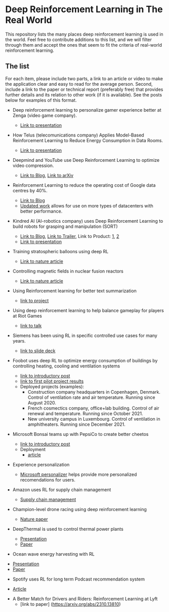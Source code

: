
# Deep Reinforcement Learning in The Real World

This repository lists the many places deep reinforcement learning is used in the world. Feel free to contribute additions to this list, and we will filter through them and accept the ones that seem to fit the criteria of real-world reinforcement learning.


## The list

For each item, please include two parts, a link to an article or video to make the application clear and easy to read for the average person. Second, include a link to the paper or technical report (preferably free) that provides further details and its relation to other work (if it is available). See the posts below for examples of this format.

* Deep reinforcement learning to personalize gamer experience better at Zenga (video game company).
  - [Link to presentation](https://www.youtube.com/watch?v=q4b-HHG5dG4)

* How Telus (telecomunications company) Applies Model-Based Reinforcement Learning to Reduce Energy Consumption in Data Rooms.
  - [Link to presentation](https://www.caiac.ca/sites/default/files/shared/canai-2021-presentations/slides-138.pdf)

* Deepmind and YouTube use Deep Reinforcement Learning to optimize video compression.
  - [Link to Blog](https://deepmind.com/blog/article/MuZeros-first-step-from-research-into-the-real-world), [Link to arXiv](https://arxiv.org/abs/2202.06626)

* Reinforcement Learning to reduce the operating cost of Google data centres by 40%.
  - [Link to Blog](https://deepmind.com/blog/article/deepmind-ai-reduces-google-data-centre-cooling-bill-40)
  - [Updated work](https://arxiv.org/abs/2211.07357) allows for use on more types of datacenters with better performance.

* Kindred AI (AI-robotics company) uses Deep Reinforcement Learning to build robots for grasping and manipulation (SORT)
  - [Link to Blog](https://www.kindred.ai/blog/reinforcement-learning-beat-games-such-as-backgammon-and-go-and-is-paving-a-path-for-smarter-robots), [Link to Trailer](https://youtu.be/PtuOAV47Yyg), Link to Product: [1](https://www.kindred.ai/products), [2](https://www.kindred.ai/autograsp)
  - [Link to presentation](https://www.caiac.ca/sites/default/files/shared/canai-2021-presentations/slides-138.pdf)

* Training stratospheric balloons using deep RL
  - [Link to nature article](https://www.nature.com/articles/s41586-020-2939-8)

* Controlling magnetic fields in nuclear fusion reactors
  - [Link to nature article](https://www.nature.com/articles/s41586-021-04301-9)

* Using Reinforcement learning for better text summarization
  - [link to project](https://www.salesforce.com/products/einstein/ai-research/tl-dr-reinforced-model-abstractive-summarization/)

* Using deep reinforcement learning to help balance gameplay for players at Riot Games
  - [link to talk](https://www.anyscale.com/events/2022/03/29/deep-reinforcement-learning-at-riot-games)

* Siemens has been using RL in specific controlled use cases for many years.
  - [link to slide deck](https://speakerdeck.com/anyscale/rl-in-the-physical-world)

* Foobot uses deep RL to optimize energy consumption of buildings by controlling heating, cooling and ventilation systems
  - [link to introductory post](https://airboxlab.github.io/hvac/control/ai/reinforcement_learning/2021/01/24/smart_control.html)
  - [link to first pilot project results](https://airboxlab.github.io/hvac/control/ai/reinforcement_learning/2021/06/21/sab_after_9.html)
  - Deployed projects (examples):
    - Construction company headquarters in Copenhagen, Denmark. Control of ventilation rate and air temperature. Running since August 2020.
    - French cosmectics company, office+lab building. Control of air renewal and temperature. Running since October 2021.
    - New university campus in Luxembourg. Control of ventilation in amphitheaters. Running since December 2021.
    
* Microsoft Bonsai teams up with PepsiCo to create better cheetos
  - [link to introductory post](https://blogs.microsoft.com/ai-for-business/pepsico-perfect-cheetos/)
  - Deployment 
    - [article](https://www.wsj.com/articles/ai-enabled-cheetos-offer-promise-of-the-perfect-puff-11608158547)
    
* Experience personalization
  - [Microsoft personalizer](https://azure.microsoft.com/en-us/products/cognitive-services/personalizer/#overview) helps provide more personalized recomendations for users.
  
* Amazon uses RL for supply chain management
  - [Supply chain management](https://www.forbes.com/sites/cognitiveworld/2019/06/14/amazon-dives-deep-into-reinforcement-learning/?sh=30c5a7025fe0)

* Champion-level drone racing using deep reinforcement learning
  - [Nature paper](https://www.nature.com/articles/s41586-023-06419-4)
  
* DeepThermal is used to control thermal power plants
  - [Presentation](https://www.google.com/url?sa=t&rct=j&q=&esrc=s&source=web&cd=&ved=2ahUKEwj_2pHfhfuBAxUsI0QIHfChB8kQFnoECBoQAQ&url=https%3A%2F%2Fslideslive.com%2Fembed%2Fpresentation%2F38977722%3Fembed_parent_url%3Dhttps%253A%252F%252Faaai-2022.virtualchair.net%252Fposter_aaai4167%26embed_origin%3Dhttps%253A%252F%252Faaai-2022.virtualchair.net%26embed_container_id%3Dintro-video%26auto_load%3Dtrue%26auto_play%3Dfalse%26zoom_ratio%3D%26disable_fullscreen%3Dfalse%26locale%3Den%26vertical_enabled%3Dtrue%26vertical_enabled_on_mobile%3Dfalse%26allow_hidden_controls_when_paused%3Dfalse%26fit_to_viewport%3Dtrue%26custom_user_id%3D%26user_uuid%3D81dd9e99-4f73-4c1e-a959-e20345f63a4a&usg=AOvVaw184-8bvyoMigWHQEnCwFgh&opi=89978449)
  - [Paper](https://arxiv.org/abs/2102.11492)
* Ocean wave energy harvesting with RL
 -  [Presentation](https://www.dropbox.com/s/hfi7u1ah78w2074/RL4RealLife_Demo.mp4?dl=0)
 -  [Paper](https://drive.google.com/file/d/1xHVl7IxfRTeGsEvhd3wyRs1Rta-vGjPK/view)

* Spotify uses RL for long term Podcast recommendation system
- [Article](https://research.atspotify.com/2023/07/optimizing-for-the-long-term-without-delay/)

* A Better Match for Drivers and Riders: Reinforcement Learning at Lyft
  - [link to paper] (https://arxiv.org/abs/2310.13810)

